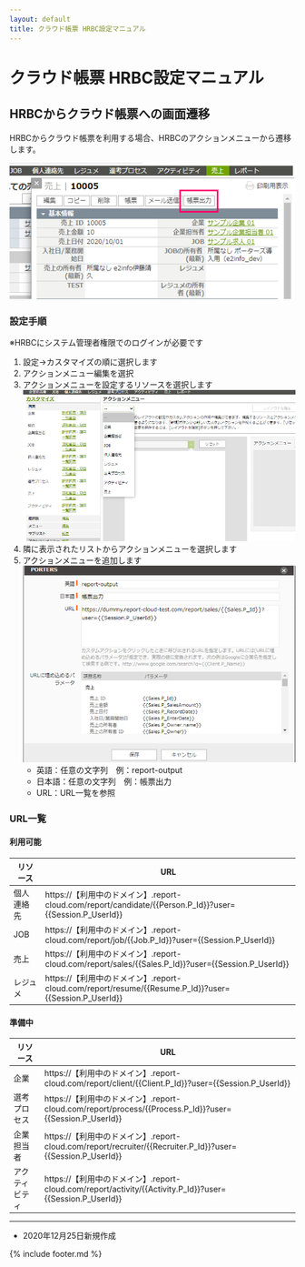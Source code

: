 ```yaml
---
layout: default
title: クラウド帳票 HRBC設定マニュアル
---
```


# クラウド帳票 HRBC設定マニュアル

## HRBCからクラウド帳票への画面遷移

HRBCからクラウド帳票を利用する場合、HRBCのアクションメニューから遷移します。

![アクションメニュー例](images/hrbc/hrbc_actionmenu_1.png)

### 設定手順

※HRBCにシステム管理者権限でのログインが必要です

1. 設定→カスタマイズの順に選択します
2. アクションメニュー編集を選択
3. アクションメニューを設定するリソースを選択します
   ![アクションメニュー／リソースの選択](images/hrbc/hrbc_actionmenu_2.png)
4. 隣に表示されたリストからアクションメニューを選択します
5. アクションメニューを追加します
   ![アクションメニュー／追加](images/hrbc/hrbc_actionmenu_3.png)
    * 英語：任意の文字列　例：report-output
    * 日本語：任意の文字列　例：帳票出力
    * URL：URL一覧を参照

### URL一覧

#### 利用可能

|リソース|URL|
|-----|-----|
|個人連絡先|https://【利用中のドメイン】.report-cloud.com/report/candidate/\{\{Person.P_Id\}\}?user=\{\{Session.P_UserId\}\}|
|JOB|https://【利用中のドメイン】.report-cloud.com/report/job/\{\{Job.P_Id\}\}?user=\{\{Session.P_UserId\}\}|
|売上|https://【利用中のドメイン】.report-cloud.com/report/sales/\{\{Sales.P_Id\}\}?user=\{\{Session.P_UserId\}\}|
|レジュメ|https://【利用中のドメイン】.report-cloud.com/report/resume/\{\{Resume.P_Id\}\}?user=\{\{Session.P_UserId\}\}|

#### 準備中

|リソース|URL|
|-----|-----|
|企業|https://【利用中のドメイン】.report-cloud.com/report/client/\{\{Client.P_Id\}\}?user=\{\{Session.P_UserId\}\}|
|選考プロセス|https://【利用中のドメイン】.report-cloud.com/report/process/\{\{Process.P_Id\}\}?user=\{\{Session.P_UserId\}\}|
|企業担当者|https://【利用中のドメイン】.report-cloud.com/report/recruiter/\{\{Recruiter.P_Id\}\}?user=\{\{Session.P_UserId\}\}|
|アクティビティ|https://【利用中のドメイン】.report-cloud.com/report/activity/\{\{Activity.P_Id\}\}?user=\{\{Session.P_UserId\}\}|

-----
* 2020年12月25日新規作成

{% include footer.md %}
